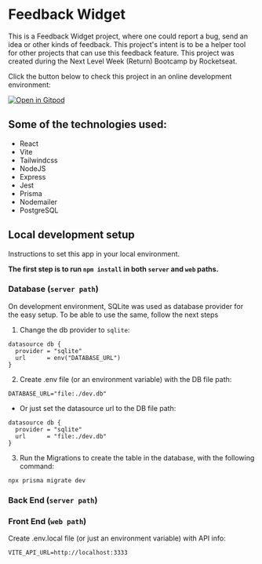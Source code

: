 # Feedback Widget

This is a Feedback Widget project, where one could report a bug, send an idea or other kinds of feedback. This project's intent is to be a helper tool for other projects that can use this feedback feature.
This project was created during the Next Level Week (Return) Bootcamp by Rocketseat.

Click the button below to check this project in an online development environment:

[![Open in Gitpod](https://gitpod.io/button/open-in-gitpod.svg)](https://gitpod.io/#https://github.com/MatheusSoutto/nlw-return)

## Some of the technologies used:

- React
- Vite
- Tailwindcss
- NodeJS
- Express
- Jest
- Prisma
- Nodemailer
- PostgreSQL

## Local development setup

Instructions to set this app in your local environment.

**The first step is to run `npm install` in both `server` and `web` paths.**

### Database (`server path`)

On development environment, SQLite was used as database provider for the easy setup. To be able to use the same, follow the next steps

1. Change the db provider to `sqlite`:
```
datasource db {
  provider = "sqlite"
  url      = env("DATABASE_URL")
}
```

2. Create .env file (or an environment variable) with the DB file path:
```
DATABASE_URL="file:./dev.db"
```

- Or just set the datasource url to the DB file path:
```
datasource db {
  provider = "sqlite"
  url      = "file:./dev.db"
}
```

3. Run the Migrations to create the table in the database, with the following command:
```
npx prisma migrate dev
```

### Back End (`server path`)



### Front End (`web path`)

Create .env.local file (or just an environment variable) with API info:
```
VITE_API_URL=http://localhost:3333
```
